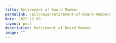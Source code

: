 ```yaml
---
title: Retirement of Board Member
permalink: /all/news/retirement-of-board-member/
date: 2022-12-09
layout: post
description: Retirement of Board Member
image: ""
---
```

